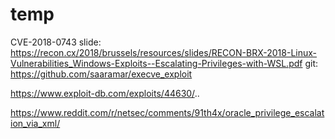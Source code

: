 # temp
CVE-2018-0743
slide: https://recon.cx/2018/brussels/resources/slides/RECON-BRX-2018-Linux-Vulnerabilities_Windows-Exploits--Escalating-Privileges-with-WSL.pdf
git: https://github.com/saaramar/execve_exploit

https://www.exploit-db.com/exploits/44630/..



https://www.reddit.com/r/netsec/comments/91th4x/oracle_privilege_escalation_via_xml/
